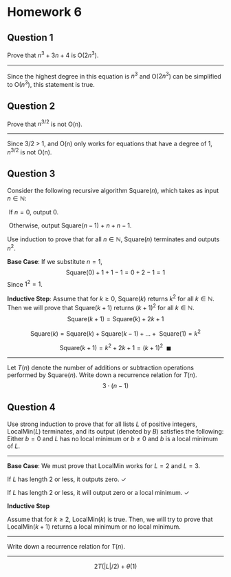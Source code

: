 # Homework 6

## Question 1

Prove that $n^3 +3n + 4$ is O($2n^3$). 

---

Since the highest degree in this equation is $n^3$ and O($2n^3$) can be simplified to O($n^3$), this statement is true. 

## Question 2

Prove that $n^{3/2}$ is not O(n). 

---

Since 3/2 > 1, and O(n) only works for equations that have a degree of 1, $n^{3/2}$ is not O(n). 

## Question 3

Consider the following recursive algorithm Square($n$), which takes as input $n \in \mathbb{N}$: 

​	If $n = 0$, output 0. 

​	Otherwise, output Square($n - 1$) + $n + n - 1$. 

Use induction to prove that for all $n \in \mathbb{N}$, Square($n$) terminates and outputs $n^2$. 

**Base Case**: If we substitute $n = 1$, 
$$
\text{Square}(0) + 1 + 1 - 1 = 0 + 2 - 1 = 1
$$
Since $1^2 = 1$. 

**Inductive Step**: Assume that for $k \geq 0$, Square($k$) returns $k^2$ for all $k \in \mathbb{N}$. Then we will prove that Square($k+1$) returns $(k + 1)^2$ for all $k \in \mathbb{N}$. 
$$
\text{Square}(k + 1) = \text{Square}(k) + 2k + 1
$$

$$
\text{Square}(k) = \text{Square}(k) + \text{Square}(k - 1) + ... + \text{ Square}(1) = k^2
$$

$$
\text{Square}(k + 1) = k^2 + 2k + 1 = (k + 1)^2 \ \ \blacksquare
$$

---

Let $T(n)$ denote the number of additions or subtraction operations performed by Square($n$). Write down a recurrence relation for $T(n)$.
$$
3 \cdot (n - 1)
$$

 ## Question 4

Use strong induction to prove that for all lists $L$ of positive integers, LocalMin($L$) terminates, and its output (denoted by $B$) satisfies the following: Either $b = 0$ and $L$ has no local minimum or $b \neq 0$ and $b$ is a local minimum of $L$. 

---

**Base Case**: We must prove that LocalMin works for $L = 2$ and $L = 3$. 

If $L$ has length 2 or less, it outputs zero. $\checkmark$ 

If $L$ has length 2 or less, it will output zero or a local minimum. $\checkmark$ 

**Inductive Step**

Assume that for $k \geq 2$, LocalMin($k$) is true. Then, we will try to prove that LocalMin($k+1$) returns a local minimum or no local minimum. 

---

Write down a recurrence relation for $T(n)$. 

---

$$
2T(|L|/2) + \theta(1)
$$





